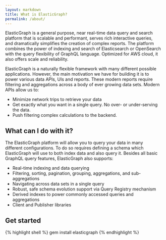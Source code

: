 ```yaml
---
layout: markdown
title: What is ElasticGraph?
permalink: /about/
---
```


ElasticGraph is a general purpose, near real-time data query and search platform that is scalable and performant, serves rich interactive queries, and dramatically simplifies the creation of complex reports. The platform combines the power of indexing and search of Elasticsearch or OpenSearch with the query flexibility of GraphQL language. Optimized for AWS cloud, it also offers scale and reliability.

ElasticGraph is a naturally flexible framework with many different possible applications. However, the main motivation we have for building it is to power various data APIs, UIs and reports. These modern reports require filtering and aggregations across a body of ever growing data sets. Modern APIs allow us to:

- Minimize network trips to retrieve your data
- Get exactly what you want in a single query. No over- or under-serving the data.
- Push filtering complex calculations to the backend.

## What can I do with it?

The ElasticGraph platform will allow you to query your data in many different configurations. To do so requires defining a schema which ElasticGraph will use to both index data and also query it. Besides all basic GraphQL query features, ElasticGraph also supports:

- Real-time indexing and data querying
- Filtering, sorting, pagination, grouping, aggregations, and sub-aggregations
- Navigating across data sets in a single query
- Robust, safe schema evolution support via Query Registry mechanism
- Derived indexes to power commonly accessed queries and aggregations
- Client and Publisher libraries

## Get started

{% highlight shell %}
gem install elasticgraph
{% endhighlight %}
